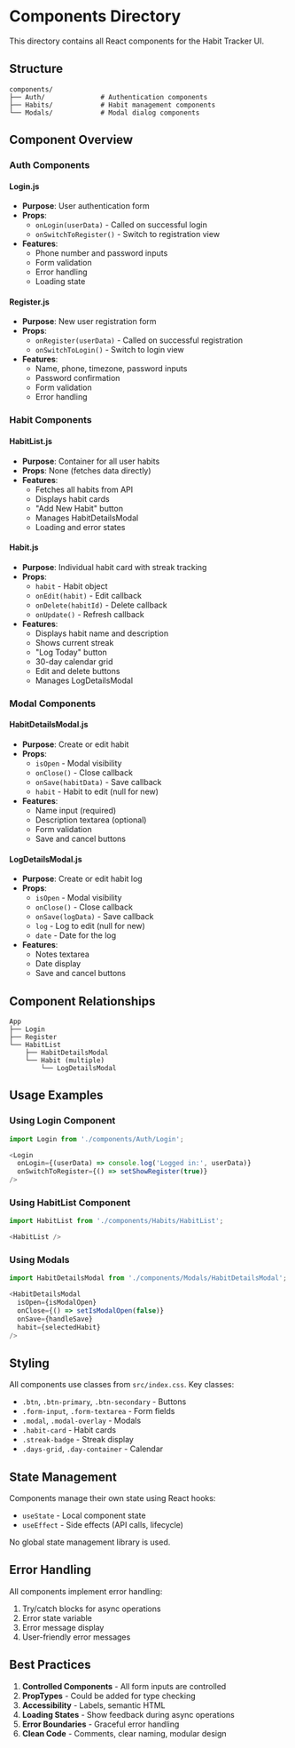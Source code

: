 # Components Directory

This directory contains all React components for the Habit Tracker UI.

## Structure

```
components/
├── Auth/              # Authentication components
├── Habits/            # Habit management components
└── Modals/            # Modal dialog components
```

## Component Overview

### Auth Components

#### Login.js
- **Purpose**: User authentication form
- **Props**: 
  - `onLogin(userData)` - Called on successful login
  - `onSwitchToRegister()` - Switch to registration view
- **Features**:
  - Phone number and password inputs
  - Form validation
  - Error handling
  - Loading state

#### Register.js
- **Purpose**: New user registration form
- **Props**:
  - `onRegister(userData)` - Called on successful registration
  - `onSwitchToLogin()` - Switch to login view
- **Features**:
  - Name, phone, timezone, password inputs
  - Password confirmation
  - Form validation
  - Error handling

### Habit Components

#### HabitList.js
- **Purpose**: Container for all user habits
- **Props**: None (fetches data directly)
- **Features**:
  - Fetches all habits from API
  - Displays habit cards
  - "Add New Habit" button
  - Manages HabitDetailsModal
  - Loading and error states

#### Habit.js
- **Purpose**: Individual habit card with streak tracking
- **Props**:
  - `habit` - Habit object
  - `onEdit(habit)` - Edit callback
  - `onDelete(habitId)` - Delete callback
  - `onUpdate()` - Refresh callback
- **Features**:
  - Displays habit name and description
  - Shows current streak
  - "Log Today" button
  - 30-day calendar grid
  - Edit and delete buttons
  - Manages LogDetailsModal

### Modal Components

#### HabitDetailsModal.js
- **Purpose**: Create or edit habit
- **Props**:
  - `isOpen` - Modal visibility
  - `onClose()` - Close callback
  - `onSave(habitData)` - Save callback
  - `habit` - Habit to edit (null for new)
- **Features**:
  - Name input (required)
  - Description textarea (optional)
  - Form validation
  - Save and cancel buttons

#### LogDetailsModal.js
- **Purpose**: Create or edit habit log
- **Props**:
  - `isOpen` - Modal visibility
  - `onClose()` - Close callback
  - `onSave(logData)` - Save callback
  - `log` - Log to edit (null for new)
  - `date` - Date for the log
- **Features**:
  - Notes textarea
  - Date display
  - Save and cancel buttons

## Component Relationships

```
App
├── Login
├── Register
└── HabitList
    ├── HabitDetailsModal
    └── Habit (multiple)
        └── LogDetailsModal
```

## Usage Examples

### Using Login Component
```javascript
import Login from './components/Auth/Login';

<Login 
  onLogin={(userData) => console.log('Logged in:', userData)}
  onSwitchToRegister={() => setShowRegister(true)}
/>
```

### Using HabitList Component
```javascript
import HabitList from './components/Habits/HabitList';

<HabitList />
```

### Using Modals
```javascript
import HabitDetailsModal from './components/Modals/HabitDetailsModal';

<HabitDetailsModal
  isOpen={isModalOpen}
  onClose={() => setIsModalOpen(false)}
  onSave={handleSave}
  habit={selectedHabit}
/>
```

## Styling

All components use classes from `src/index.css`. Key classes:

- `.btn`, `.btn-primary`, `.btn-secondary` - Buttons
- `.form-input`, `.form-textarea` - Form fields
- `.modal`, `.modal-overlay` - Modals
- `.habit-card` - Habit cards
- `.streak-badge` - Streak display
- `.days-grid`, `.day-container` - Calendar

## State Management

Components manage their own state using React hooks:
- `useState` - Local component state
- `useEffect` - Side effects (API calls, lifecycle)

No global state management library is used.

## Error Handling

All components implement error handling:
1. Try/catch blocks for async operations
2. Error state variable
3. Error message display
4. User-friendly error messages

## Best Practices

1. **Controlled Components** - All form inputs are controlled
2. **PropTypes** - Could be added for type checking
3. **Accessibility** - Labels, semantic HTML
4. **Loading States** - Show feedback during async operations
5. **Error Boundaries** - Graceful error handling
6. **Clean Code** - Comments, clear naming, modular design

